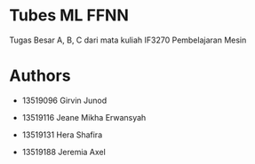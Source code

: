 # Tubes ML FFNN
Tugas Besar A, B, C dari mata kuliah IF3270 Pembelajaran Mesin

# Authors
- 13519096 Girvin Junod

- 13519116 Jeane Mikha Erwansyah

- 13519131 Hera Shafira

- 13519188 Jeremia Axel
